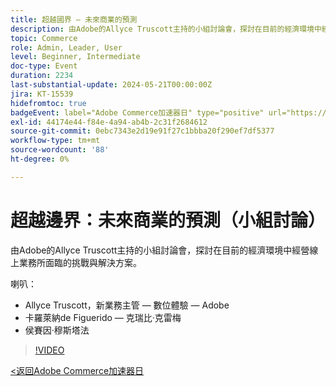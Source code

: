 ```yaml
---
title: 超越國界 — 未來商業的預測
description: 由Adobe的Allyce Truscott主持的小組討論會，探討在目前的經濟環境中經營線上業務所面臨的挑戰與解決方案。
topic: Commerce
role: Admin, Leader, User
level: Beginner, Intermediate
doc-type: Event
duration: 2234
last-substantial-update: 2024-05-21T00:00:00Z
jira: KT-15539
hidefromtoc: true
badgeEvent: label="Adobe Commerce加速器日" type="positive" url="https://experienceleague.adobe.com/zh-hant/docs/events/apac-commerce-recordings/2024/overview"
exl-id: 44174e44-f84e-4a94-ab4b-2c31f2684612
source-git-commit: 0ebc7343e2d19e91f27c1bbba20f290ef7df5377
workflow-type: tm+mt
source-wordcount: '88'
ht-degree: 0%

---
```


# 超越邊界：未來商業的預測（小組討論）

由Adobe的Allyce Truscott主持的小組討論會，探討在目前的經濟環境中經營線上業務所面臨的挑戰與解決方案。

喇叭：

+ Allyce Truscott，新業務主管 — 數位體驗 — Adobe
+ 卡羅萊納de Figuerido — 克瑞比·克雷梅
+ 侯賽因·穆斯塔法

>[!VIDEO](https://video.tv.adobe.com/v/3429265/?learn=on)

[&lt;返回Adobe Commerce加速器日](./overview.md)

